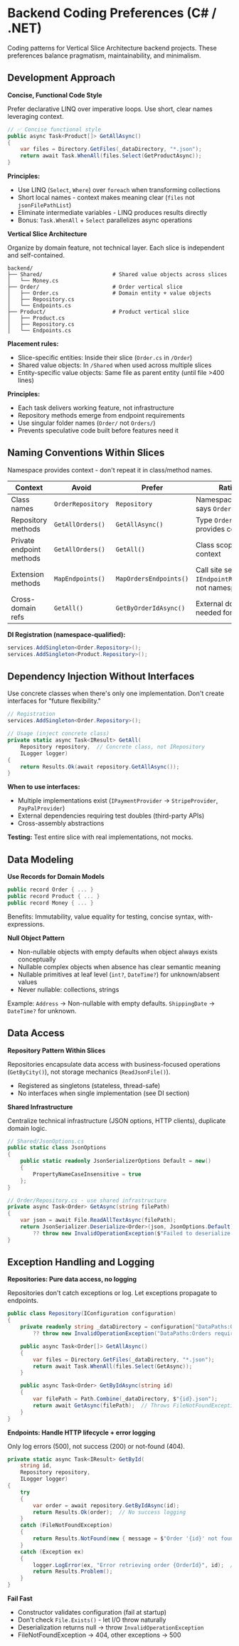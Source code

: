 # Backend Coding Preferences (C# / .NET)

Coding patterns for Vertical Slice Architecture backend projects. These preferences balance pragmatism, maintainability, and minimalism.

## Development Approach

**Concise, Functional Code Style**

Prefer declarative LINQ over imperative loops. Use short, clear names leveraging context.

```csharp
// ✅ Concise functional style
public async Task<Product[]> GetAllAsync()
{
    var files = Directory.GetFiles(_dataDirectory, "*.json");
    return await Task.WhenAll(files.Select(GetProductAsync));
}
```

**Principles:**

- Use LINQ (`Select`, `Where`) over `foreach` when transforming collections
- Short local names - context makes meaning clear (`files` not `jsonFilePathList`)
- Eliminate intermediate variables - LINQ produces results directly
- Bonus: `Task.WhenAll` + `Select` parallelizes async operations

**Vertical Slice Architecture**

Organize by domain feature, not technical layer. Each slice is independent and self-contained.

```
backend/
├── Shared/                      # Shared value objects across slices
│   └── Money.cs
├── Order/                       # Order vertical slice
│   ├── Order.cs                 # Domain entity + value objects
│   ├── Repository.cs
│   └── Endpoints.cs
├── Product/                     # Product vertical slice
│   ├── Product.cs
│   ├── Repository.cs
│   └── Endpoints.cs
```

**Placement rules:**

- Slice-specific entities: Inside their slice (`Order.cs` in `/Order`)
- Shared value objects: In `/Shared` when used across multiple slices
- Entity-specific value objects: Same file as parent entity (until file >400 lines)

**Principles:**

- Each task delivers working feature, not infrastructure
- Repository methods emerge from endpoint requirements
- Use singular folder names (`Order/` not `Orders/`)
- Prevents speculative code built before features need it

## Naming Conventions Within Slices

Namespace provides context - don't repeat it in class/method names.

| Context                  | Avoid             | Prefer                 | Rationale                                             |
|--------------------------|-------------------|------------------------|-------------------------------------------------------|
| Class names              | `OrderRepository` | `Repository`           | Namespace already says `Order`                        |
| Repository methods       | `GetAllOrders()`  | `GetAllAsync()`        | Type `Order.Repository` provides context              |
| Private endpoint methods | `GetAllOrders()`  | `GetAll()`             | Class scope provides context                          |
| Extension methods        | `MapEndpoints()`  | `MapOrdersEndpoints()` | Call site sees `IEndpointRouteBuilder`, not namespace |
| Cross-domain refs        | `GetAll()`        | `GetByOrderIdAsync()`  | External domain name needed for clarity               |

**DI Registration (namespace-qualified):**

```csharp
services.AddSingleton<Order.Repository>();
services.AddSingleton<Product.Repository>();
```

## Dependency Injection Without Interfaces

Use concrete classes when there's only one implementation. Don't create interfaces for "future flexibility."

```csharp
// Registration
services.AddSingleton<Order.Repository>();

// Usage (inject concrete class)
private static async Task<IResult> GetAll(
    Repository repository,  // Concrete class, not IRepository
    ILogger logger)
{
    return Results.Ok(await repository.GetAllAsync());
}
```

**When to use interfaces:**

- Multiple implementations exist (`IPaymentProvider` → `StripeProvider`, `PayPalProvider`)
- External dependencies requiring test doubles (third-party APIs)
- Cross-assembly abstractions

**Testing:** Test entire slice with real implementations, not mocks.

## Data Modeling

**Use Records for Domain Models**

```csharp
public record Order { ... }
public record Product { ... }
public record Money { ... }
```

Benefits: Immutability, value equality for testing, concise syntax, with-expressions.

**Null Object Pattern**

- Non-nullable objects with empty defaults when object always exists conceptually
- Nullable complex objects when absence has clear semantic meaning
- Nullable primitives at leaf level (`int?`, `DateTime?`) for unknown/absent values
- Never nullable: collections, strings

Example: `Address` → Non-nullable with empty defaults. `ShippingDate` → `DateTime?` for unknown.

## Data Access

**Repository Pattern Within Slices**

Repositories encapsulate data access with business-focused operations (`GetByCity()`), not storage mechanics (`ReadJsonFile()`).

- Registered as singletons (stateless, thread-safe)
- No interfaces when single implementation (see DI section)

**Shared Infrastructure**

Centralize technical infrastructure (JSON options, HTTP clients), duplicate domain logic.

```csharp
// Shared/JsonOptions.cs
public static class JsonOptions
{
    public static readonly JsonSerializerOptions Default = new()
    {
        PropertyNameCaseInsensitive = true
    };
}

// Order/Repository.cs - use shared infrastructure
private async Task<Order> GetAsync(string filePath)
{
    var json = await File.ReadAllTextAsync(filePath);
    return JsonSerializer.Deserialize<Order>(json, JsonOptions.Default)
        ?? throw new InvalidOperationException($"Failed to deserialize from {filePath}");
}
```

## Exception Handling and Logging

**Repositories: Pure data access, no logging**

Repositories don't catch exceptions or log. Let exceptions propagate to endpoints.

```csharp
public class Repository(IConfiguration configuration)
{
    private readonly string _dataDirectory = configuration["DataPaths:Orders"]
        ?? throw new InvalidOperationException("DataPaths:Orders required");

    public async Task<Order[]> GetAllAsync()
    {
        var files = Directory.GetFiles(_dataDirectory, "*.json");
        return await Task.WhenAll(files.Select(GetAsync));
    }

    public async Task<Order> GetByIdAsync(string id)
    {
        var filePath = Path.Combine(_dataDirectory, $"{id}.json");
        return await GetAsync(filePath);  // Throws FileNotFoundException if missing
    }
}
```

**Endpoints: Handle HTTP lifecycle + error logging**

Only log errors (500), not success (200) or not-found (404).

```csharp
private static async Task<IResult> GetById(
    string id,
    Repository repository,
    ILogger logger)
{
    try
    {
        var order = await repository.GetByIdAsync(id);
        return Results.Ok(order);  // No success logging
    }
    catch (FileNotFoundException)
    {
        return Results.NotFound(new { message = $"Order '{id}' not found" });  // No 404 logging
    }
    catch (Exception ex)
    {
        logger.LogError(ex, "Error retrieving order {OrderId}", id);  // Only log errors
        return Results.Problem();
    }
}
```

**Fail Fast**

- Constructor validates configuration (fail at startup)
- Don't check `File.Exists()` - let I/O throw naturally
- Deserialization returns null → throw `InvalidOperationException`
- FileNotFoundException → 404, other exceptions → 500
